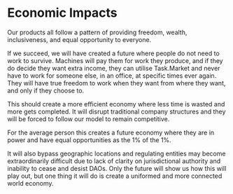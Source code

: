 # Economic Impacts

Our products all follow a pattern of providing freedom, wealth, inclusiveness, and equal opportunity to everyone.

If we succeed, we will have created a future where people do not need to work to survive. Machines will pay them for work they produce, and if they do decide they want extra income, they can utilise Task.Market and never have to work for someone else, in an office, at specific times ever again. They will have true freedom to work when they want from where they want, and only if they choose to.

This should create a more efficient economy where less time is wasted and more gets completed. It will disrupt traditional company structures and they will be forced to follow our model to remain competitive. 

For the average person this creates a future economy where they are in power and have equal opportunities as the 1% of the 1%.

It will also bypass geographic locations and regulating entities may become extraordinarily difficult due to lack of clarity on jurisdictional authority and inability to cease and desist DAOs. Only the future will show us how this will play out, but one thing it will do is create a uniformed and more connected world economy.

